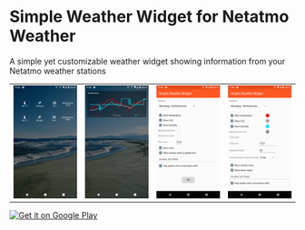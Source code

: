 Simple Weather Widget for Netatmo Weather
=========

A simple yet customizable weather widget showing information from your Netatmo weather stations

<table sytle="border: 0px;">
<tr>
<td><img width="150px" src="screenshot1.png" /></td>
<td><img width="150px" src="screenshot2.png" /></td>
<td><img width="150px" src="screenshot3.png" /></td>
<td><img width="150px" src="screenshot4.png" /></td>
</tr>
</table>

<a href="https://play.google.com/store/apps/details?id=de.j4velin.simple.widget.netatmo">
  <img alt="Get it on Google Play"
       src="https://developer.android.com/images/brand/en_generic_rgb_wo_45.png" />
</a>
